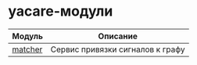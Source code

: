 yacare-модули
===

| Модуль | Описание |
--- | ---
[matcher](matcher) | Сервис привязки сигналов к графу
